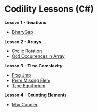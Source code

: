 # Codility Lessons (C#)

**Lesson 1 - Iterations**

- [BinaryGap](Lesson%2001%20-%20Iterations/BinaryGap_01.cs)

**Lesson 2 - Arrays**

- [Cyclic Rotation](Lesson%2002%20-%20Arrays/CyclicRotation_01.cs)
- [Odd Occurrences In Array](Lesson%2002%20-%20Arrays/OddOccurrencesInArray_02.cs)

**Lesson 3 - Time Complexity**

- [Frog Jmp](Lesson%2003%20-%20Time%20Complexity/FrogJmp_01.cs)
- [Perm Missing Elem](Lesson%2003%20-%20Time%20Complexity/PermMissingElem_02.cs)
- [Tape Equilibrium](Lesson%2003%20-%20Time%20Complexity/TapeEquilibrium_01.cs)

**Lesson 4 - Counting Elements**

- [Max Counter](Lesson%2004%20-%20Counting%20Elements/MaxCounters_01.cs)